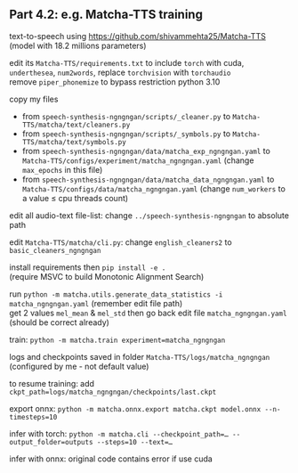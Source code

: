 ## Part 4.2: e.g. Matcha-TTS training

text-to-speech using https://github.com/shivammehta25/Matcha-TTS (model with 18.2 millions parameters)

edit its `Matcha-TTS/requirements.txt` to include `torch` with cuda, `underthesea`, `num2words`, replace `torchvision` with `torchaudio`<br />
remove `piper_phonemize` to bypass restriction python 3.10

copy my files
- from `speech-synthesis-ngngngan/scripts/_cleaner.py` to `Matcha-TTS/matcha/text/cleaners.py`
- from `speech-synthesis-ngngngan/scripts/_symbols.py` to `Matcha-TTS/matcha/text/symbols.py`
- from `speech-synthesis-ngngngan/data/matcha_exp_ngngngan.yaml` to `Matcha-TTS/configs/experiment/matcha_ngngngan.yaml` (change `max_epochs` in this file)
- from `speech-synthesis-ngngngan/data/matcha_data_ngngngan.yaml` to `Matcha-TTS/configs/data/matcha_ngngngan.yaml` (change `num_workers` to a value ≤ cpu threads count)

edit all audio-text file-list: change `../speech-synthesis-ngngngan` to absolute path

edit `Matcha-TTS/matcha/cli.py`: change `english_cleaners2` to `basic_cleaners_ngngngan`

install requirements then `pip install -e .`<br />
(require MSVC to build Monotonic Alignment Search)

run `python -m matcha.utils.generate_data_statistics -i matcha_ngngngan.yaml` (remember edit file path)<br />
get 2 values `mel_mean` &amp; `mel_std` then go back edit file `matcha_ngngngan.yaml` (should be correct already)

train: `python -m matcha.train experiment=matcha_ngngngan`

logs and checkpoints saved in folder `Matcha-TTS/logs/matcha_ngngngan` (configured by me - not default value)

to resume training: add `ckpt_path=logs/matcha_ngngngan/checkpoints/last.ckpt`

export onnx: `python -m matcha.onnx.export matcha.ckpt model.onnx --n-timesteps=10`

infer with torch: `python -m matcha.cli --checkpoint_path=… --output_folder=outputs --steps=10 --text=…`

infer with onnx: original code contains error if use cuda
